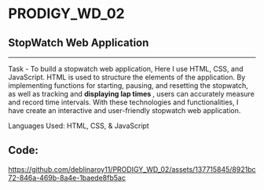 # PRODIGY_WD_02
## StopWatch Web Application
---
<p> Task - To build a stopwatch web application, Here I use HTML, CSS, and JavaScript. HTML is used to structure the elements of the application. By implementing functions for starting, pausing, and resetting the stopwatch, as well as tracking and <b> displaying lap times </b>, users can accurately measure and record time intervals. With these technologies and functionalities, I have create an interactive and user-friendly stopwatch web application. </p>

<p> Languages Used: HTML, CSS, & JavaScript </p>










<h2>Code: </h2>








https://github.com/deblinaroy11/PRODIGY_WD_02/assets/137715845/8921bc72-846a-469b-8a4e-1baede8fb5ac

